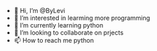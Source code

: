 - 👋 Hi, I’m @ByLevi
- 👀 I’m interested in learming more programming
- 🌱 I’m currently learning python
- 💞️ I’m looking to collaborate on prjects
- 📫 How to reach me python

<!---
ByLevi/ByLevi is a ✨ special ✨ repository because its `README.md` (this file) appears on your GitHub profile.
You can click the Preview link to take a look at your changes.
--->
